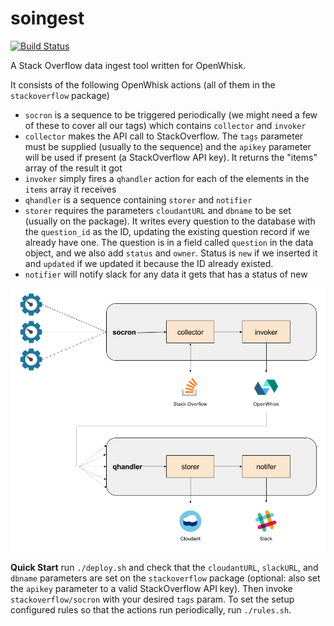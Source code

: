 # soingest

[![Build Status](https://travis-ci.org/ibm-watson-data-lab/soingest.svg?branch=master)](https://travis-ci.org/ibm-watson-data-lab/soingest)

A Stack Overflow data ingest tool written for OpenWhisk.

It consists of the following OpenWhisk actions (all of them in the `stackoverflow` package)

* `socron` is a sequence to be triggered periodically (we might need a few of these to cover all our tags) which contains `collector` and `invoker`
* `collector` makes the API call to StackOverflow.  The `tags` parameter must be supplied (usually to the sequence) and the `apikey` parameter will be used if present (a StackOverflow API key).  It returns the "items" array of the result it got
* `invoker` simply fires a `qhandler` action for each of the elements in the `items` array it receives
* `qhandler` is a sequence containing `storer` and `notifier`
* `storer` requires the parameters `cloudantURL` and `dbname` to be set (usually on the package).  It writes every question to the database with the `question_id` as the ID, updating the existing question record if we already have one.  The question is in a field called `question` in the data object, and we also add `status` and `owner`.  Status is `new` if we inserted it and `updated` if we updated it because the ID already existed.
* `notifier` will notify slack for any data it gets that has a status of new

![schematic](https://raw.githubusercontent.com/ibm-cds-labs/soingest/master/img/schematic.png)

**Quick Start** run `./deploy.sh` and check that the `cloudantURL`, `slackURL`, and `dbname` parameters are set on the `stackoverflow` package (optional: also set the `apikey` parameter to a valid StackOverflow API key).  Then invoke `stackoverflow/socron` with your desired `tags` param.  To set the setup configured rules so that the actions run periodically, run `./rules.sh`.
